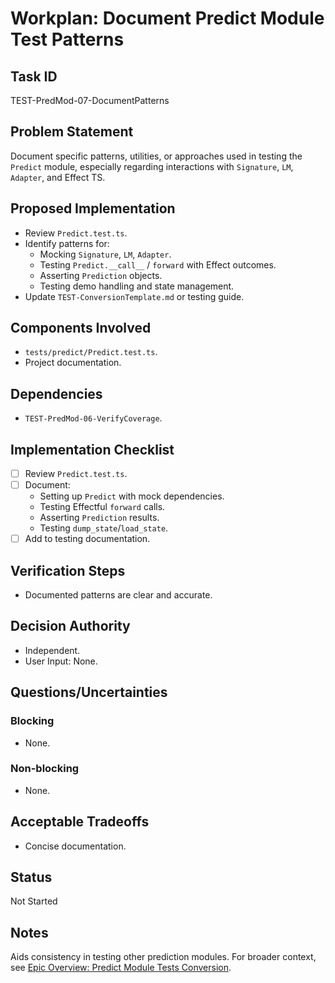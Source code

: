 # Workplan: Document Predict Module Test Patterns

## Task ID
TEST-PredMod-07-DocumentPatterns

## Problem Statement
Document specific patterns, utilities, or approaches used in testing the `Predict` module, especially regarding interactions with `Signature`, `LM`, `Adapter`, and Effect TS.

## Proposed Implementation
- Review `Predict.test.ts`.
- Identify patterns for:
    - Mocking `Signature`, `LM`, `Adapter`.
    - Testing `Predict.__call__` / `forward` with Effect outcomes.
    - Asserting `Prediction` objects.
    - Testing demo handling and state management.
- Update `TEST-ConversionTemplate.md` or testing guide.

## Components Involved
- `tests/predict/Predict.test.ts`.
- Project documentation.

## Dependencies
- `TEST-PredMod-06-VerifyCoverage`.

## Implementation Checklist
- [ ] Review `Predict.test.ts`.
- [ ] Document:
    - Setting up `Predict` with mock dependencies.
    - Testing Effectful `forward` calls.
    - Asserting `Prediction` results.
    - Testing `dump_state`/`load_state`.
- [ ] Add to testing documentation.

## Verification Steps
- Documented patterns are clear and accurate.

## Decision Authority
- Independent.
- User Input: None.

## Questions/Uncertainties
### Blocking
- None.
### Non-blocking
- None.

## Acceptable Tradeoffs
- Concise documentation.

## Status
Not Started

## Notes
Aids consistency in testing other prediction modules.
For broader context, see [Epic Overview: Predict Module Tests Conversion](../../docs/planning/workplans/TEST-PredictModuleTests.md).